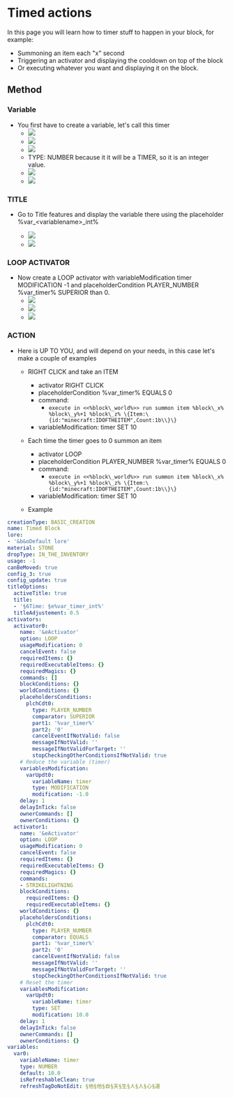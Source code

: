 # Timed actions

In this page you will learn how to timer stuff to happen in your block, for example:

* Summoning an item each "x" second
* Triggering an activator and displaying the cooldown on top of the block
* Or executing whatever you want and displaying it on the block.

## Method

### Variable

* You first have to create a variable, let's call this timer
  * ![](<../../../.gitbook/assets/image (331).png>)
  * ![](<../../../.gitbook/assets/image (368).png>)
  * ![](<../../../.gitbook/assets/image (90).png>)
  * TYPE: NUMBER because it it will be a TIMER, so it is an integer value.
  * ![](<../../../.gitbook/assets/image (243).png>)
  * ![](<../../../.gitbook/assets/image (376).png>)

### TITLE

*   Go to Title features and display the variable there using the placeholder %var\_\<variablename>\_int%

    * ![](<../../../.gitbook/assets/image (301).png>)
    * ![](<../../../.gitbook/assets/image (283).png>)

### LOOP ACTIVATOR

* Now create a LOOP activator with variableModification timer MODIFICATION -1 and placeholderCondition PLAYER\_NUMBER %var\_timer% SUPERIOR than 0.
  * ![](<../../../.gitbook/assets/image (311).png>)
  * ![](<../../../.gitbook/assets/image (339).png>)
  * ![](<../../../.gitbook/assets/image (314).png>)

### ACTION

* Here is UP TO YOU, and will depend on your needs, in this case let's make a couple of examples
  *   RIGHT CLICK and take an ITEM

      * activator RIGHT CLICK
      * placeholderCondition %var\_timer% EQUALS 0
      * command: 
        * `execute in <<%block\_world%>> run summon item %block\_x% %block\_y%+1 %block\_z% \{Item:\{id:"minecraft:IDOFTHEITEM",Count:1b\\}\}`
      * variableModification: timer SET 10

  * Each time the timer goes to 0 summon an item
    * activator LOOP
    * placeholderCondition PLAYER\_NUMBER %var\_timer% EQUALS 0
    * command: 
      * `execute in <<%block\_world%>> run summon item %block\_x% %block\_y%+1 %block\_z% \{Item:\{id:"minecraft:IDOFTHEITEM",Count:1b\\}\}`
    * variableModification: timer SET 10
  * Example

```yaml
creationType: BASIC_CREATION
name: Timed Block
lore:
- '&b&oDefault lore'
material: STONE
dropType: IN_THE_INVENTORY
usage: -1
canBeMoved: true
config_3: true
config_update: true
titleOptions:
  activeTitle: true
  title:
  - '§6Time: §e%var_timer_int%'
  titleAdjustement: 0.5
activators:
  activator0:
    name: '&eActivator'
    option: LOOP
    usageModification: 0
    cancelEvent: false
    requiredItems: {}
    requiredExecutableItems: {}
    requiredMagics: {}
    commands: []
    blockConditions: {}
    worldConditions: {}
    placeholdersConditions:
      plchCdt0:
        type: PLAYER_NUMBER
        comparator: SUPERIOR
        part1: '%var_timer%'
        part2: '0'
        cancelEventIfNotValid: false
        messageIfNotValid: ''
        messageIfNotValidForTarget: ''
        stopCheckingOtherConditionsIfNotValid: true
    # Reduce the variable (timer)
    variablesModification:
      varUpdt0:
        variableName: timer
        type: MODIFICATION
        modification: -1.0
    delay: 1
    delayInTick: false
    ownerCommands: []
    ownerConditions: {}
  activator1:
    name: '&eActivator'
    option: LOOP
    usageModification: 0
    cancelEvent: false
    requiredItems: {}
    requiredExecutableItems: {}
    requiredMagics: {}
    commands:
    - STRIKELIGHTNING
    blockConditions:
      requiredItems: {}
      requiredExecutableItems: {}
    worldConditions: {}
    placeholdersConditions:
      plchCdt0:
        type: PLAYER_NUMBER
        comparator: EQUALS
        part1: '%var_timer%'
        part2: '0'
        cancelEventIfNotValid: false
        messageIfNotValid: ''
        messageIfNotValidForTarget: ''
        stopCheckingOtherConditionsIfNotValid: true
    # Reset the timer
    variablesModification:
      varUpdt0:
        variableName: timer
        type: SET
        modification: 10.0
    delay: 1
    delayInTick: false
    ownerCommands: []
    ownerConditions: {}
variables:
  var0:
    variableName: timer
    type: NUMBER
    default: 10.0
    isRefreshableClean: true
    refreshTagDoNotEdit: §他§他§自§天§生§人§人§心§道
```

